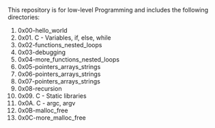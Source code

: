 This repository is for low-level Programming and includes the following directories:

1) 0x00-hello_world
2) 0x01. C - Variables, if, else, while
3) 0x02-functions_nested_loops
4) 0x03-debugging
5) 0x04-more_functions_nested_loops
6) 0x05-pointers_arrays_strings
7) 0x06-pointers_arrays_strings
8) 0x07-pointers_arrays_strings
9) 0x08-recursion
10) 0x09. C - Static libraries
11)  0x0A. C - argc, argv
12) 0x0B-malloc_free
13) 0x0C-more_malloc_free
